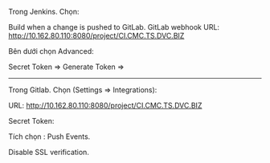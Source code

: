Trong Jenkins. Chọn:

Build when a change is pushed to GitLab. GitLab webhook URL: http://10.162.80.110:8080/project/CI.CMC.TS.DVC.BIZ

Bên dưới chọn Advanced:

Secret Token => Generate Token => <Token/>

---------------------------------------------------------------------------------------------------------------------

Trong Gitlab. Chọn (Settings  =>  Integrations):

URL:  http://10.162.80.110:8080/project/CI.CMC.TS.DVC.BIZ

Secret Token: <Token/>  

Tích chọn : Push Events.

Disable SSL verification.

